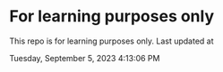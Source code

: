 # For learning purposes only
This repo is for learning purposes only.
Last updated at

Tuesday, September 5, 2023 4:13:06 PM

